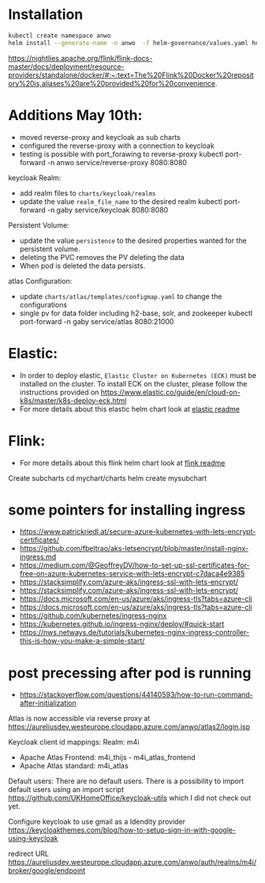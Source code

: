 
Installation
============

```bash
kubectl create namespace anwo
helm install --generate-name -n anwo  -f helm-governance/values.yaml helm-governance
```

https://nightlies.apache.org/flink/flink-docs-master/docs/deployment/resource-providers/standalone/docker/#:~:text=The%20Flink%20Docker%20repository%20is,aliases%20are%20provided%20for%20convenience.


Additions May 10th:
===================
- moved reverse-proxy and keycloak as sub charts
- configured the reverse-proxy with a connection to keycloak
- testing is possible with port_forawing to reverse-proxy
kubectl port-forward -n anwo service/reverse-proxy 8080:8080
  
keycloak Realm:
- add realm files to ``charts/keycloak/realms``  
- update the value ``realm_file_name`` to the desired realm
kubectl port-forward -n gaby service/keycloak 8080:8080
  
Persistent Volume:
- update the value ``persistence`` to the desired properties wanted for the persistent volume.
- deleting the PVC removes the PV deleting the data
- When pod is deleted the data persists.

atlas Configuration:
- update ``charts/atlas/templates/configmap.yaml`` to change the configurations
- single pv for data folder including h2-base, solr, and zookeeper
kubectl port-forward -n gaby service/atlas 8080:21000


Elastic:
===================
- In order to deploy elastic, ``Elastic Cluster on Kubernetes (ECK)`` must be installed on the cluster. To install ECK on the cluster, please follow the instructions provided on https://www.elastic.co/guide/en/cloud-on-k8s/master/k8s-deploy-eck.html
- For more details about this elastic helm chart look at [elastic readme](./charts/elastic/README.md)

Flink:
===================
- For more details about this flink helm chart look at [flink readme](./charts/flink/README.md)





Create subcharts
 cd mychart/charts
 helm create mysubchart


some pointers for installing ingress
=====================================
- https://www.patrickriedl.at/secure-azure-kubernetes-with-lets-encrypt-certificates/
- https://github.com/fbeltrao/aks-letsencrypt/blob/master/install-nginx-ingress.md
- https://medium.com/@GeoffreyDV/how-to-set-up-ssl-certificates-for-free-on-azure-kubernetes-service-with-lets-encrypt-c7daca4e9385
- https://stacksimplify.com/azure-aks/ingress-ssl-with-lets-encrypt/
- https://stacksimplify.com/azure-aks/ingress-ssl-with-lets-encrypt/
- https://docs.microsoft.com/en-us/azure/aks/ingress-tls?tabs=azure-cli
- https://docs.microsoft.com/en-us/azure/aks/ingress-tls?tabs=azure-cli
- https://github.com/kubernetes/ingress-nginx
- https://kubernetes.github.io/ingress-nginx/deploy/#quick-start
- https://nws.netways.de/tutorials/kubernetes-nginx-ingress-controller-this-is-how-you-make-a-simple-start/

post precessing after pod is running
====================================
- https://stackoverflow.com/questions/44140593/how-to-run-command-after-initialization


Atlas is now accessible via reverse proxy at
https://aureliusdev.westeurope.cloudapp.azure.com/anwo/atlas2/login.jsp


Keycloak client id mappings:
Realm: m4i
- Apache Atlas Frontend: m4i_thijs - m4i_atlas_frontend
- Apache Atlas standard: m4i_atlas

Default users: 
There are no default users. 
There is a possibility to import default users using an import script https://github.com/UKHomeOffice/keycloak-utils
which I did not check out yet.

Configure keycloak to use gmail as a Idendity provider
https://keycloakthemes.com/blog/how-to-setup-sign-in-with-google-using-keycloak

redirect URL https://aureliusdev.westeurope.cloudapp.azure.com/anwo/auth/realms/m4i/broker/google/endpoint
